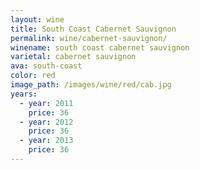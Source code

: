 ```yaml
---
layout: wine
title: South Coast Cabernet Sauvignon
permalink: wine/cabernet-sauvignon/
winename: south coast cabernet sauvignon
varietal: cabernet sauvignon
ava: south-coast
color: red
image_path: /images/wine/red/cab.jpg
years:
  - year: 2011
    price: 36
  - year: 2012
    price: 36
  - year: 2013
    price: 36
---
```



